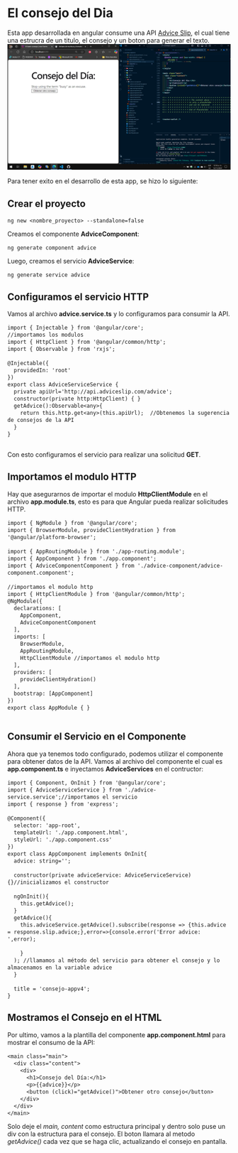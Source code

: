 # El consejo del Dia
Esta app desarrollada en angular consume una API [Advice Slip](https://api.adviceslip.com), el cual tiene una estrucra de un titulo, el consejo y un boton para generar el texto.
![Codigo funcionando y mostrando consejo](img/image.png)

Para tener exito en el desarrollo de esta app, se hizo lo siguiente:
## Crear el proyecto
```
ng new <nombre_proyecto> --standalone=false
```
Creamos el componente **AdviceComponent**:
```
ng generate component advice
```
Luego, creamos el servicio **AdviceService**:
```
ng generate service advice
```
## Configuramos el servicio HTTP
Vamos al archivo **advice.service.ts** y lo configuramos para consumir la API.
```
import { Injectable } from '@angular/core';
//importamos los modulos
import { HttpClient } from '@angular/common/http';
import { Observable } from 'rxjs';

@Injectable({
  providedIn: 'root'
})
export class AdviceServiceService {
  private apiUrl='http://api.adviceslip.com/advice';
  constructor(private http:HttpClient) { }
  getAdvice():Observable<any>{
    return this.http.get<any>(this.apiUrl);  //Obtenemos la sugerencia de consejos de la API
  }
}


```
Con esto configuramos el servicio para realizar una solicitud **GET**.

## Importamos el modulo HTTP
Hay que asegurarnos de importar el modulo **HttpClientModule** en el archivo **app.module.ts**, esto es para que Angular pueda realizar solicitudes HTTP.
```
import { NgModule } from '@angular/core';
import { BrowserModule, provideClientHydration } from '@angular/platform-browser';

import { AppRoutingModule } from './app-routing.module';
import { AppComponent } from './app.component';
import { AdviceComponentComponent } from './advice-component/advice-component.component';

//importamos el modulo http
import { HttpClientModule } from '@angular/common/http';
@NgModule({
  declarations: [
    AppComponent,
    AdviceComponentComponent
  ],
  imports: [
    BrowserModule,
    AppRoutingModule,
    HttpClientModule //importamos el modulo http
  ],
  providers: [
    provideClientHydration()
  ],
  bootstrap: [AppComponent]
})
export class AppModule { }


```
## Consumir el Servicio en el Componente
Ahora que ya tenemos todo configurado, podemos utilizar el componente para obtener datos de la API. Vamos al archivo del componente el cual es **app.component.ts** e inyectamos **AdviceServices** en el contructor:
```
import { Component, OnInit } from '@angular/core';
import { AdviceServiceService } from './advice-service.service';//importamos el servicio
import { response } from 'express';

@Component({
  selector: 'app-root',
  templateUrl: './app.component.html',
  styleUrl: './app.component.css'
})
export class AppComponent implements OnInit{
  advice: string='';
  
  constructor(private adviceService: AdviceServiceService){}//inicializamos el constructor

  ngOnInit(){
    this.getAdvice();
  }
  getAdvice(){
    this.adviceService.getAdvice().subscribe(response => {this.advice = response.slip.advice;},error=>{console.error('Error advice: ',error);
      
    }
  ); //llamamos al método del servicio para obtener el consejo y lo almacenamos en la variable advice
  }

  title = 'consejo-appv4';
}
```
## Mostramos el Consejo en el HTML
Por ultimo, vamos a la plantilla del componente **app.component.html** para mostrar el consumo de la API:
```
<main class="main">
  <div class="content">
    <div>
      <h1>Consejo del Día:</h1>
      <p>{{advice}}</p>
      <button (click)="getAdvice()">Obtener otro consejo</button>
    </div>
  </div>
</main>
```
Solo deje el *main, content* como estructura principal y dentro solo puse un div con la estructura para el consejo. El boton llamara al metodo *getAdvice()* cada vez que se haga clic, actualizando el consejo en pantalla.
